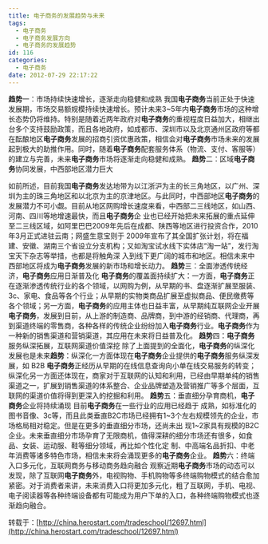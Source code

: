 ```yaml
---
title: 电子商务的发展趋势与未来
tags:
  - 电子商务
  - 电子商务发展方向
  - 电子商务的发展趋势
id: 116
categories:
  - 电子商务
date: 2012-07-29 22:17:22
---
```


**趋势**一：市场持续快速增长，逐渐走向稳健和成熟
我国**电子商务**当前正处于快速发展期，市场交易额规模持续快速增长。预计未来3~5年内**电子商务**市场的这种增长态势仍将维持。特别是随着近两年政府对**电子商务**的重视程度日益加大，相继出台多个支持鼓励政策，而且各地政府，如成都市、深圳市以及北京通州区政府等都在酝酿地区**电子商务**发展的招商引资优惠政策，相信会对**电子商务**市场未来的发展起到极大的助推作用。同时，随着**电子商务**配套服务体系（物流、支付、客服等）的建立与完善，未来**电子商务**市场将逐渐走向稳健和成熟。
**趋势**二：区域**电子商务**协同发展，中西部地区潜力巨大

如前所述，目前我国**电子商务**发达地带为以江浙沪为主的长三角地区，以广州、深圳为主的珠三角地区和以北京为主的京津地区。与此同时，中西部地区**电子商务**的发展潜力不可小觑。目前从地区网购增长速度来看，中西部二三线地区，如山西、河南、四川等地增速最快，而且**电子商务**企 业也已经开始把未来拓展的重点延伸至二三线区域，如阿里巴巴2009年先后在成都、陕西等地区进行投资合作，2010年3月正式进驻云南；网盛生意宝则于 2009年宣布了其全国扩张计划，将在福建、安徽、湖南三个省设立分支机构；又如淘宝试水线下实体店“淘一站”，发行淘宝天下杂志等举措，也都是将触角深 入到线下更广阔的城市和地区。相信未来中西部地区将成为**电子商务**发展的新市场和增长动力。
**趋势**三：全面渗透传统经济，**电子商务**应用日渐普及化
**电子商务**的覆盖面持续扩大：一方面，**电子商务**正在逐渐渗透传统行业的各个领域，以网购为例，从早期的书、盘逐渐扩展至服装、3c、家电、食品等各个行业；从早期的实物类商品扩展至虚拟商品、便民缴费等各个领域；另一方面，**电子商务**的应用主体也日益丰富，从早期纯互联网企业开展**电子商务**，发展到目前，从上游的制造商、品牌商，到中游的经销商、代理商，再到渠道终端的零售商，各种各样的传统企业纷纷加入**电子商务**行业。**电子商务**作为一种新的销售渠道和营销渠道，其应用在未来将日益普及化。
**趋势**四：**电子商务**服务纵深拓展，互联网渠道价值深挖
除了上面提到的全面化，**电子商务**的纵深化发展也是未来**趋势**：纵深化一方面体现在**电子商务**企业提供的**电子商务**服务纵深发展，如 B2B **电子商务**正经历从早期的在线信息查询向小单在线交易服务的转变；纵深化另一方面还体现在，商家对于互联网的认知和利用，已经由早期单纯的销售渠道之一，扩展到销售渠道的体系整合、企业品牌塑造及营销推广等多个层面，互联网的渠道价值将得到更深入的挖掘和利用。
**趋势**五：垂直细分孕育商机，**电子商务**企业将持续涌现
目前**电子商务**在一些行业的应用已经趋于 成熟，如标准化的图书音像、3c等，而且此类垂直B2C市场已经拥有1~3个左右规模领先的企业，市场格局相对稳定。但是在更多的垂直细分市场，还尚未出 现1~2家具有规模的B2C企业。未来垂直细分市场孕育了无限商机，值得深耕的细分市场还有很多，如食品、女装、运动服、鞋等细分领域，再比如个性化定 制、中高端名品折扣、中老年消费等诸多特色市场，相信未来将会涌现更多的**电子商务**企业。
**趋势**六：终端入口多元化，互联网商务与移动商务趋向融合
观察近期**电子商务**市场的动态可以发现，除了互联网**电子商务**外，电视购物、手机购物等多终端购物模式的结合愈加紧密。对于消费者来讲，未来消费入口将更加多元化，粗了互联网，手机、电视、电子阅读器等各种终端设备都有可能成为用户下单的入口，各种终端购物模式也逐渐趋向融合。

转载于：[http://china.herostart.com/tradeschool/12697.html](http://china.herostart.com/tradeschool/12697.html)